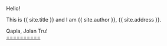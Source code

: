 Hello!

This is {{ site.title }} and I am {{ site.author }}, {{ site.address }}.

Qapla, Jolan Tru!<br>[====](GitHubPages/)[======](REPORT/)
